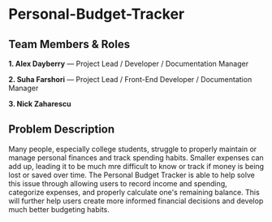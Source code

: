 # Personal-Budget-Tracker

## Team Members & Roles 
**1. Alex Dayberry** — Project Lead / Developer / Documentation Manager

**2. Suha Farshori** — Project Lead / Front-End Developer / Documentation Manager
    
**3. Nick Zaharescu** 


## Problem Description
Many people, especially college students, struggle to properly maintain or manage personal finances and track spending habits. Smaller expenses can add up, leading it to be much mre difficult to know or track if money is being lost or saved over time. The Personal Budget Tracker is able to help solve this issue through allowing users to record income and spending, categorize expenses, and properly calculate one's remaining balance. This will further help users create more informed financial decisions and develop much better budgeting habits. 
